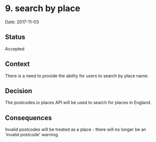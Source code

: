 # 9. search by place

Date: 2017-11-03

## Status

Accepted

## Context

There is a need to provide the ability for users to search by place name.

## Decision

The postcodes.io places API will be used to search for places in England.

## Consequences

Invalid postcodes will be treated as a place - there will no longer be an 'invalid postcode' warning.
